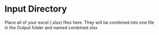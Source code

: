 # Input Directory

Place all of your excel (.xlsx) files here.
They will be combined into one file in the Output folder and named combined.xlsx
